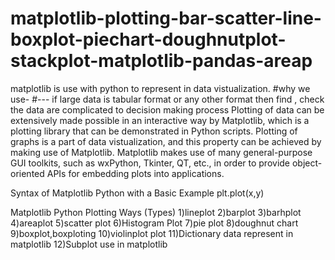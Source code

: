 # matplotlib-plotting-bar-scatter-line-boxplot-piechart-doughnutplot-stackplot-matplotlib-pandas-areap
matplotlib is use with python to represent in data vistualization. #why we use- #--- if large data is tabular format or any other format then find , check the data are complicated to decision making process Plotting of data can be extensively made possible in an interactive way by Matplotlib, which is a plotting library that can be demonstrated in Python scripts. Plotting of graphs is a part of data vistualization, and this property can be achieved by making use of Matplotlib. Matplotlib makes use of many general-purpose GUI toolkits, such as wxPython, Tkinter, QT, etc., in order to provide object-oriented APIs for embedding plots into applications.

Syntax of Matplotlib Python with a Basic Example
plt.plot(x,y)

Matplotlib Python Plotting Ways (Types)
1)lineplot
2)barplot
3)barhplot
4)areaplot
5)scatter plot
6)Histogram Plot
7)pie plot
8)doughnut chart 
9)boxplot,boxploting
10)violinplot plot
11)Dictionary data represent in matplotlib
12)Subplot use in matplotlib



